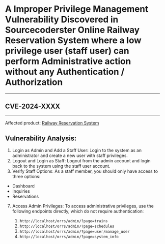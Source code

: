# A Improper Privilege Management Vulnerability Discovered in Sourcecoderster Online Railway Reservation System where a low privilege user (staff user) can perform Administrative action without any Authentication / Authorization 
---
## CVE-2024-XXXX

---

Affected product: [Railway Reservation System](https://www.sourcecodester.com/php/15121/online-railway-reservation-system-phpoop-project-free-source-code.html)

Vulnerability Analysis:
---

1. Login as Admin and Add a Staff User: Login to the system as an administrator and create a new user with staff privileges.
2. Logout and Login as Staff: Logout from the admin account and login back to the system using the staff user account.
3. Verify Staff Options: As a staff member, you should only have access to three options:
 - Dashboard
 - Inquiries
 - Reservations
   
7. Access Admin Privileges: To access administrative privileges, use the following endpoints directly, which do not require authentication:

   1. `http://localhost/orrs/admin/?page=trains`
   2.  `http://localhost/orrs/admin/?page=schedules`
   3.  `http://localhost/orrs/admin/?page=user/manage_user`
   4.  `http://localhost/orrs/admin/?page=system_info`
   
   

